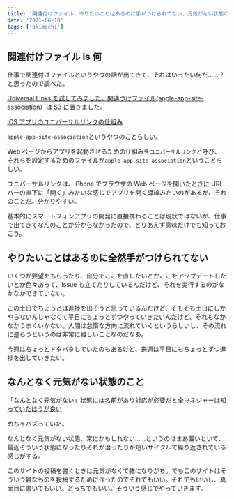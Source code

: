 ```yaml
---
title: '関連付けファイル、やりたいことはあるのに手がつけられてない、元気がない状態の'
date: '2021-06-18'
tags: ['okimochi']
---
```


## 関連付けファイル is 何

仕事で関連付けファイルというやつの話が出てきて、それはいったい何だ……？と思ったので調べた。

[Universal Links を試してみました。関連づけファイル(apple-app-site-association）は S3 に置きました。](https://dev.classmethod.jp/articles/universal-links/)

[iOS アプリのユニバーサルリンクの仕組み](https://15dog.hatenablog.com/entry/2019/03/06/iOS%E3%82%A2%E3%83%97%E3%83%AA%E3%81%AE%E3%83%A6%E3%83%8B%E3%83%90%E3%83%BC%E3%82%B5%E3%83%AB%E3%83%AA%E3%83%B3%E3%82%AF%E3%81%AE%E4%BB%95%E7%B5%84%E3%81%BF)

`apple-app-site-association`というやつのことらしい。

Web ページからアプリを起動させるための仕組みを`ユニバーサルリンク`と呼び、それらを設定するためのファイルが`apple-app-site-association`ということらしい。

ユニバーサルリンクは、iPhone でブラウザの Web ページを開いたときに URL バーの直下に「開く」みたいな感じでアプリを開く導線みたいのがあるが、それのことだ。分かりやすい。

基本的にスマートフォンアプリの開発に直接携わることは現状ではないが、仕事で出てきてなんのことか分からなかったので、とりあえず意味だけでも知っておこう。

## やりたいことはあるのに全然手がつけられてない

いくつか要望をもらったり、自分でここを直したいとかここをアップデートしたいとか色々あって、Issue も立てたりしているんだけど、それを実行するのがなかなかできていない。

この土日でちょっとは進捗を出そうと思っているんだけど、そもそも土日にしかやらないんじゃなくて平日にちょっとずつやっていきたいんだけど、それもなかなかうまくいかない。人間は怠惰な方向に流れていくというらしいし、その流れに逆らうというのは非常に難しいことなのだなあ。

今週はちょっとドタバタしていたのもあるけど、来週は平日にもちょっとずつ進捗を出していきたい。

## なんとなく元気がない状態のこと

[「なんとなく元気がない」状態には名前があり対応が必要だと全マネジャーは知っていたほうが良い](https://tomoima525.hatenablog.com/entry/2021/06/16/153359)

めちゃバズっていた。

なんとなく元気がない状態、常にかもしれない……というのはまあ置いといて、最近そういう状態になったりそれが治ったりが短いサイクルで繰り返されている感じがする。

このサイトの投稿を書くときは元気がなくて雑になりがち。でもこのサイトはそういう雑なものを投稿するために作ったのでそれでもいい。それでもいいし、真面目に書いてもいい。どっちでもいい。そういう感じでやっていきます。
